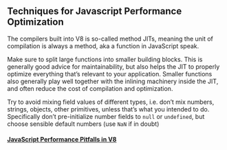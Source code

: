 ## Techniques for Javascript Performance Optimization
The compilers built into V8 is so-called method JITs, meaning the unit of compilation is always a method, aka a function in JavaScript speak.

Make sure to split large functions into smaller building blocks. This is generally good advice for maintainability, but also helps the JIT to properly optimize everything that’s relevant to your application. Smaller functions also generally play well together with the inlining machinery inside the JIT, and often reduce the cost of compilation and optimization.

Try to avoid mixing field values of different types, i.e. don’t mix numbers, strings, objects, other primitives, unless that’s what you intended to do. Specifically don’t pre-initialize number fields to `null` or `undefined`, but choose sensible default numbers (use `NaN` if in doubt)

#### [JavaScript Performance Pitfalls in V8](https://ponyfoo.com/articles/javascript-performance-pitfalls-v8)
